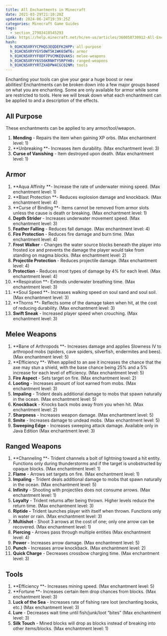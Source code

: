 ```yaml
---
title: All Enchantments in Minecraft
date: 2021-03-29T21:10:20Z
updated: 2024-06-24T19:39:25Z
categories: Minecraft Game Guides
tags:
  - section_27983418545293
link: https://help.minecraft.net/hc/en-us/articles/360058730912-All-Enchantments-in-Minecraft
hash:
  h_01HCN5XRYYCPHQS3EQDEFK2HPP: all-purpose
  h_01HCN5XRYYGYS0WT5K1WK65WT6: armor
  h_01HCN5XRYYF0DF7PVCMKEQVAKS: melee-weapons
  h_01HCN5XRYY6S56KRNHTY5RPYH0: ranged-weapons
  h_01HCN5XRYYRTZX4DPW4CGC02NM: tools
---
```


Enchanting your tools can give your gear a huge boost or new abilities! Enchantments can be broken down into a few major groups based on what you are enchanting. Some are only available for armor while some are restricted to tools. Here we will break down what each enchantment can be applied to and a description of the effects. 

## All Purpose

These enchantments can be applied to any armor/tool/weapon. 

1.  **Mending** - Repairs the item when gaining XP orbs. (Max enchantment level: 1) 
2.  **Unbreaking **- Increases item durability. (Max enchantment level: 3) 
3.  **Curse of Vanishing** - Item destroyed upon death. (Max enchantment level: 1)

## Armor

1.  **Aqua Affinity **- Increase the rate of underwater mining speed. (Max enchantment level: 1) 
2.  **Blast Protection **- Reduces explosion damage and knockback. (Max enchantment level: 4) 
3.  **Curse of Binding **- Items cannot be removed from armor slots unless the cause is death or breaking. (Max enchantment level: 1) 
4.  **Depth Strider** - Increases underwater movement speed. (Max enchantment level: 3) 
5.  **Feather Falling** - Reduces fall damage. (Max enchantment level: 4) 
6.  **Fire Protection** - Reduces fire damage and burn time. (Max enchantment level: 4) 
7.  **Frost Walker** - Changes the water source blocks beneath the player into frosted ice and prevents the damage the player would take from standing on magma blocks. (Max enchantment level: 2) 
8.  **Projectile Protection** - Reduces projectile damage. (Max enchantment level: 4) 
9.  **Protection** - Reduces most types of damage by 4% for each level. (Max enchantment level: 4) 
10. **Respiration **- Extends underwater breathing time. (Max enchantment level: 3) 
11. **Soul Speed **- Increases walking speed on soul sand and soul soil. (Max enchantment level: 3) 
12. **Thorns **- Reflects some of the damage taken when hit, at the cost of reducing durability. (Max enchantment level: 3) 
13. **Swift Sneak** - Increased player speed when crouching. (Max enchantment level: 3)

## Melee Weapons 

1.  **Bane of Arthropods **- Increases damage and applies Slowness IV to arthropod mobs (spiders, cave spiders, silverfish, endermites and bees). (Max enchantment level: 5) 
2.  **Efficiency **- When applied to an axe it increases the chance that the axe may stun a shield, with the base chance being 25% and a 5% increase for each level of efficiency. (Max enchantment level: 5) 
3.  **Fire Aspect** - Sets target on fire. (Max enchantment level: 2) 
4.  **Looting** - Increases amount of loot earned from mobs. (Max enchantment level: 3) 
5.  **Impaling** - Trident deals additional damage to mobs that spawn naturally in the ocean. (Max enchantment level: 5) 
6.  **Knockback** - Knocks back mobs away from you when hit. (Max enchantment level: 2) 
7.  **Sharpness** - Increases weapon damage. (Max enchantment level: 5) 
8.  **Smite** - Increases damage to undead mobs. (Max enchantment level: 5) 
9.  **Sweeping Edge** - Increases sweeping attack damage. Available only in Java Edition (Max enchantment level: 3) 

## Ranged Weapons

1.  **Channeling **- Trident channels a bolt of lightning toward a hit entity. Functions only during thunderstorms and if the target is unobstructed by opaque blocks. (Max enchantment level: 1) 
2.  **Flame** - Arrows set targets on fire. (Max enchantment level: 1) 
3.  **Impaling** - Trident deals additional damage to mobs that spawn naturally in the ocean. (Max enchantment level: 5) 
4.  **Infinity** - Shooting with projectiles does not consume arrows. (Max enchantment level: 1) 
5.  **Loyalty** - Trident returns after being thrown. Higher levels reduce the return time. (Max enchantment level: 3) 
6.  **Riptide -** Trident launches player with itself when thrown. Functions only in water or rain. (Max enchantment level: 3) 
7.  **Multishot** - Shoot 3 arrows at the cost of one; only one arrow can be recovered. (Max enchantment level: 1) 
8.  **Piercing** - Arrows pass through multiple entities (Max enchantment level: 4) 
9.  **Power** - Increases arrow damage. (Max enchantment level: 5) 
10. **Punch** - Increases arrow knockback. (Max enchantment level: 2) 
11. **Quick Charge** - Decreases crossbow charging time. (Max enchantment level: 3)

## Tools 

1.  **Efficiency **- Increases mining speed. (Max enchantment level: 5) 
2.  **Fortune **- Increases certain item drop chances from blocks. (Max enchantment level: 3) 
3.  **Luck of the Sea** - Increases rate of fishing rare loot (enchanting books, etc.) (Max enchantment level: 3) 
4.  **Lure** - Decreases wait time until fish/junk/loot “bites” (Max enchantment level: 3) 
5.  **Silk Touch** - Mined blocks will drop as blocks instead of breaking into other items/blocks. (Max enchantment level: 1)
